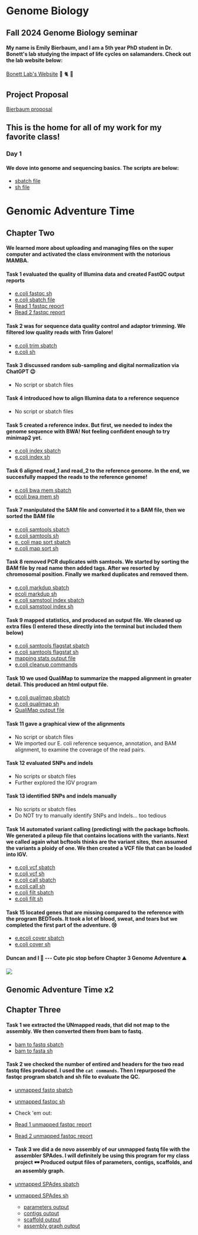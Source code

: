 # Genome Biology 
## Fall 2024 Genome Biology seminar

#### My name is Emily Bierbaum, and I am a 5th year PhD student in Dr. Bonett's lab studying the impact of life cycles on salamanders. Check out the lab website below:
[Bonett Lab's Website](https://ronbonett.weebly.com/people.html)
🦎 🐈 🐸
## Project Proposal
[Bierbaum proposal](Proposal.pdf)

## This is the home for all of my work for my favorite class!
### Day 1
#### We dove into genome and sequencing basics. The scripts are below: 
- [sbatch file](https://github.com/EmilyBierbaum/Genome_Biology/blob/main/test.sbatch)
- [sh file](https://github.com/EmilyBierbaum/Genome_Biology/blob/main/test.sh)


# Genomic Adventure Time
## Chapter Two
#### We learned more about uploading and managing files on the super computer and activated the class environment with the notorious MAMBA.
#### Task 1 evaluated the quality of Illumina data and created FastQC output reports
- [e.coli fastqc sh](https://github.com/EmilyBierbaum/Genome_Biology/blob/main/ecoli_fastqc.sh)  
- [e.coli sbatch file](https://github.com/EmilyBierbaum/Genome_Biology/blob/main/ecoli_fastqc.sbatch)  
- [Read 1 fastqc report](read_1_fastqc.html)   
- [Read 2 fastqc report](read_2_fastqc.html)   

#### Task 2 was for sequence data quality control and adaptor trimming. We filtered low quality reads with Trim Galore!
- [e.coli trim sbatch](ecoli_trim.sbatch) 
- [e.coli sh](ecoli_trim.sh) 

#### Task 3 discussed random sub-sampling and digital normalization via ChatGPT 😉
- No script or sbatch files 

#### Task 4 introduced how to align Illumina data to a reference sequence 
- No script or sbatch files 

#### Task 5 created a reference index. But first, we needed to index the genome sequence with BWA! Not feeling confident enough to try minimap2 yet.
- [e.coli index sbatch](ecoli_index.sbatch) 
- [e.coli index sh](ecoli_index.sh)  

#### Task 6 aligned read_1 and read_2 to the reference genome. In the end, we succesfully mapped the reads to the reference genome!
 - [e.coli bwa mem sbatch](ecoli_bwa_mem.sbatch)
 - [ecoli bwa mem sh](ecoli_bwa_mem.sh) 

#### Task 7 manipulated the SAM file and converted it to a BAM file, then we sorted the BAM file
- [e.coli samtools sbatch](ecoli_samtools_view.sbatch)
- [e.coli samtools sh](ecoli_samtools_view.sh)
- [e. coli map sort sbatch](ecoli_map_sort.sbatch)
- [e.coli map sort sh](ecoli_map_sort.sh)

#### Task 8 removed PCR duplicates with samtools. We started by sorting the BAM file by read name then added tags. After we resorted by chromosomal position. Finally we marked duplicates and removed them.
- [e.coli markdup sbatch](ecoli_markdup.sbatch)
- [ecoli markdup sh](ecoli_markdup.sh)
- [e.coli samstool index sbatch](ecoli_samtools_index.sbatch)
- [e.coli samstool index sh](ecoli_samtools_index.sh)
#### Task 9 mapped statistics, and produced an output file. We cleaned up extra files (I entered these directly into the terminal but included them below)
- [e.coli samtools flagstat sbatch](ecoli_samtools_flagstat.sbatch)
- [e.coli samtools flagstat sh](ecoli_samtools_flagstat.sh)
- [mapping stats output file](mappingstats.txt)
- [e.coli cleanup commands](ecoli_rm_files.sh)

#### Task 10 we used QualiMap to summarize the mapped alignment in greater detail. This produced an html output file.
- [e.coli qualimap sbatch](qualimap_ecoli.sbatch)
- [e.coli qualimap sh](qualimap_ecoli.sh)
- [QualiMap output file](qualimapReport.html)

#### Task 11 gave a graphical view of the alignments 
- No script or sbatch files
- We imported our E. coli reference sequence, annotation, and BAM alignment, to examine the coverage of the read pairs.

#### Task 12 evaluated SNPs and indels
- No scripts or sbatch files
- Further explored the IGV program 

#### Task 13 identified SNPs and indels manually
- No scripts or sbatch files
- Do NOT try to manually identify SNPs and Indels... too tedious 

#### Task 14 automated variant calling (predicting) with the package bcftools. We generated a pileup file that contains locations with the variants. Next we called again what bcftools thinks are the variant sites, then assumed the variants a ploidy of one. We then created a VCF file that can be loaded into IGV. 
- [e.coli vcf sbatch](ecoli_vcf.sbatch)
- [e.coli vcf sh](ecoli_vcf.sh)
- [e.coli call sbatch](ecoli_call.sbatch)
- [e.coli call sh](ecoli_call.sbatch)
- [e.coli filt sbatch](ecoli_filt.sbatch)
- [e.coli filt sh](ecoli_filt.sh)

#### Task 15 located genes that are missing compared to the reference with the program BEDTools. It took a lot of blood, sweat, and tears but we completed the first part of the adventure. 😢
- [e.ecoli cover sbatch](ecoli_cover.sbatch)
- [e.coli cover sh](ecoli_cover.sh)

#### Duncan and I 🫶 --- Cute pic stop before Chapter 3 Genome Adventure ⛰️
![](Duncan.jpg)

## Genomic Adventure Time x2
## Chapter Three
#### Task 1 we extracted the UNmapped reads, that did not map to the assembly. We then converted them from bam to fastq.
- [bam to fastq sbatch](bam_to_fasta.sbatch)
- [bam to fasta sh](bam_to_fasta.sh)

#### Task 2 we checked the number of entired and headers for the two read fastq files produced. I used the `cat commands`. Then I repurposed the fastqc program sbatch and sh file to evaluate the QC.
- [unmapped fastq sbatch](unmapped_fastqc.sbatch)
- [unmapped fastqc sh](unmapped_fastqc.sh) 
- Check 'em out:
- [Read 1 unmapped fastqc report](unmapped_r1_fastqc.html)
- [Read 2 unmapped fastqc report](unmapped_r2_fastqc.html)

- #### Task 3 we did a de novo assembly of our unmapped fastq file with the assembler SPAdes. I will definitely be using this program for my class project 🕶️ Produced output files of parameters, contigs, scaffolds, and an assembly graph.
- [unmapped SPAdes sbatch](unmapped_spades.sbatch)
- [unmapped SPAdes sh](unmapped_spades.sh)
   - [parameters output](params.txt)
   - [contigs output](contigs.fasta)
   - [scaffold output](scaffolds.fasta)
   - [assembly graph output](assembly_graph.fastg)
